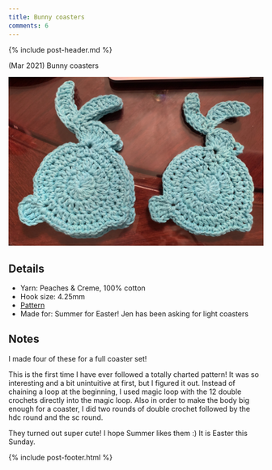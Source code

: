 ```yaml
---
title: Bunny coasters
comments: 6
---
```


{% include post-header.md %}

(Mar 2021) Bunny coasters

<img src="media/bunny_coasters.jpg" style="max-width: 100%" />

## Details
- Yarn: Peaches & Creme, 100% cotton 
- Hook size: 4.25mm
- [Pattern](https://www.garnstudio.com/pattern.php?id=9083&cid=19)
- Made for: Summer for Easter! Jen has been asking for light coasters

## Notes

I made four of these for a full coaster set! 

This is the first time I have ever followed a totally charted pattern! It was so interesting and a bit unintuitive at first, but I figured it out. Instead of chaining a loop at the beginning, I used magic loop with the 12 double crochets directly into the magic loop. Also in order to make the body big enough for a coaster, I did two rounds of double crochet followed by the hdc round and the sc round. 

They turned out super cute! I hope Summer likes them :) It is Easter this Sunday.

{% include post-footer.html %}
